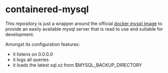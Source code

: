 # containered-mysql

This repository is just a wrapper around the official [docker mysql image](https://hub.docker.com/_/mysql/) to provide an easily available mysql server that is read to use and suitable for development.

Amongst its configuration features:
- it listens on 0.0.0.0
- it logs all queries
- it loads the latest sql.xz from $MYSQL_BACKUP_DIRECTORY
